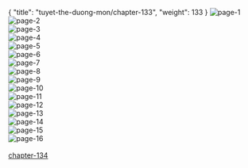 { "title": "tuyet-the-duong-mon/chapter-133", "weight": 133 }
<img src="tuyet-the-duong-mon_0133_01-d740f1c9e6d1605318a27a41206a12b2.webp" alt="page-1" origin="http://1.bp.blogspot.com/-Qr2wAyh5Ex8/WmB-cOgjaWI/AAAAAAAAqv4/dic2Yrsaunw1MspNGFm46iuaOU4q0qBqwCLcBGAs/s1600/0001.jpg?imgmax=0"><br/>
<img src="tuyet-the-duong-mon_0133_02-af151982f3c04893f0277796deea3ba4.webp" alt="page-2" origin="http://1.bp.blogspot.com/-73HWv5VRYOY/WmB-cK38fxI/AAAAAAAAqv0/FuVARCnLozYIce35AaKNnpLx6hRSVoFLgCLcBGAs/s1600/0002.jpg?imgmax=0"><br/>
<img src="tuyet-the-duong-mon_0133_03-aca0546426b4cc7868780d1f261207e2.webp" alt="page-3" origin="http://1.bp.blogspot.com/-pO27NbkFz7k/WmB-dPZCBUI/AAAAAAAAqwA/LY-QPBS3tDoLYxY-lZ2qg6gj1AbMjYtQQCLcBGAs/s1600/0003.jpg?imgmax=0"><br/>
<img src="tuyet-the-duong-mon_0133_04-490ffbec3079ed12e71fd6cc212a88ac.webp" alt="page-4" origin="http://1.bp.blogspot.com/-zQWgfNbMXgo/WmB-dvlldfI/AAAAAAAAqwE/zStK23hG6TEAUX4CcGL_cxQL5xw7ZMCggCLcBGAs/s1600/0004.jpg?imgmax=0"><br/>
<img src="tuyet-the-duong-mon_0133_05-f874cbdde587afa01cfb07fa8bd5171c.webp" alt="page-5" origin="http://1.bp.blogspot.com/-Zf_zjkIyhQ4/WmB-d6NTheI/AAAAAAAAqwI/IWUlZBKnPH0ehv6uPfcbdBsGEP8_ag7ZQCLcBGAs/s1600/0005.jpg?imgmax=0"><br/>
<img src="tuyet-the-duong-mon_0133_06-4102b234fb838460db7d87e69e2735b5.webp" alt="page-6" origin="http://1.bp.blogspot.com/-I6l1QSqTfao/WmB-eOv0suI/AAAAAAAAqwM/sc4Rw2vuTDwSr0giJ2_tNgpabEgDbOGcQCLcBGAs/s1600/0006.jpg?imgmax=0"><br/>
<img src="tuyet-the-duong-mon_0133_07-adb1e171fa4d6aa514e075a03375fdea.webp" alt="page-7" origin="http://1.bp.blogspot.com/-VpECZLZotDg/WmB-ecd8ZwI/AAAAAAAAqwQ/g_duNTTQv7AA95dlRy-amjK7tKZWdVqLQCLcBGAs/s1600/0007.jpg?imgmax=0"><br/>
<img src="tuyet-the-duong-mon_0133_08-6f18c3081806c3b88275f7032fd50892.webp" alt="page-8" origin="http://1.bp.blogspot.com/-rGndLP3FDlc/WmB-e54NAsI/AAAAAAAAqwU/7qGZt9U6IxEJ2DIdfvKktajuS-m0yRpAACLcBGAs/s1600/0008.jpg?imgmax=0"><br/>
<img src="tuyet-the-duong-mon_0133_09-2edcd86eb028be23450ee241ffb95f95.webp" alt="page-9" origin="http://1.bp.blogspot.com/-DrfbL5q1ivQ/WmB-e4db1iI/AAAAAAAAqwY/4rc1a699-wYx3Iy-Um6tv-ENi1m3DHkJACLcBGAs/s1600/0009.jpg?imgmax=0"><br/>
<img src="tuyet-the-duong-mon_0133_10-4ab1056f539d265dde1c1201d7a541fc.webp" alt="page-10" origin="http://1.bp.blogspot.com/-9MvV1qqA2Pk/WmB-fNmvviI/AAAAAAAAqwc/T51kwIF5CB8w1wl3dXuVjkh1TJY8nGRygCLcBGAs/s1600/0010.jpg?imgmax=0"><br/>
<img src="tuyet-the-duong-mon_0133_11-5cf636694c221d9d465a4c0b75362276.webp" alt="page-11" origin="http://1.bp.blogspot.com/-ZJa5xnSwNBk/WmB-fpNIOPI/AAAAAAAAqwg/oTYQA6Ozuy0lX5k892CPABtLyS0A9SWhACLcBGAs/s1600/0011.jpg?imgmax=0"><br/>
<img src="tuyet-the-duong-mon_0133_12-25fe90a2aaffbb8f3b2a7ee2ea22cdc6.webp" alt="page-12" origin="http://1.bp.blogspot.com/-Zk2CP5cRKbU/WmB-f9pQBEI/AAAAAAAAqwk/v0n9vSBEI2gDg8s91hnrch0AAWHTnH_PACLcBGAs/s1600/0012.jpg?imgmax=0"><br/>
<img src="tuyet-the-duong-mon_0133_13-ef7dbb2373a72bd0fc1e791249bd91bd.webp" alt="page-13" origin="http://1.bp.blogspot.com/-2tjToZzjPS8/WmB-gGiiWwI/AAAAAAAAqwo/udogBc1JrPwPk7keQfA-E6xtbk69-lbpQCLcBGAs/s1600/0013.jpg?imgmax=0"><br/>
<img src="tuyet-the-duong-mon_0133_14-fa082c526ab8cf4ddbc89ad545d6cde0.webp" alt="page-14" origin="http://1.bp.blogspot.com/--ye-1mMPIxw/WmB-gSa0RoI/AAAAAAAAqws/sZJrp20l5WEzboTy6doHEioLMx1l5_sVwCLcBGAs/s1600/0014.jpg?imgmax=0"><br/>
<img src="tuyet-the-duong-mon_0133_15-f48be944ab2c4a2d7688ac961300ce0f.webp" alt="page-15" origin="http://1.bp.blogspot.com/-Rg-IXJE2-N4/WmB-gp1ibNI/AAAAAAAAqww/Wj4Q3UsCr6k-vClLkmAnPZLWIFShnzl1QCLcBGAs/s1600/0015.jpg?imgmax=0"><br/>
<img src="tuyet-the-duong-mon_0133_16-a040378e565b7368bf023032759b0072.webp" alt="page-16" origin="http://1.bp.blogspot.com/-ELCAjSB3rsM/WmB-g14LQ-I/AAAAAAAAqw0/gJBFa_1RMrEzYCr5CDgoZwkWnePP_Ga8ACLcBGAs/s1600/0016.jpg?imgmax=0"><br/>
<br/><a class="nextchap" href="/tuyet-the-duong-mon/chapter-134">chapter-134</a>

